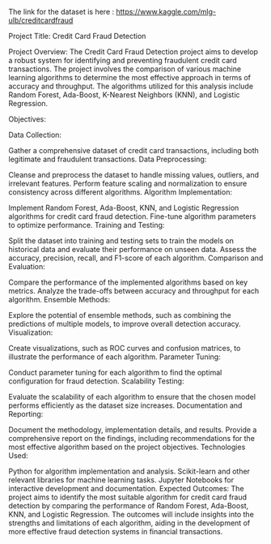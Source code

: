 The link for the dataset is here :  https://www.kaggle.com/mlg-ulb/creditcardfraud

Project Title: Credit Card Fraud Detection

Project Overview:
The Credit Card Fraud Detection project aims to develop a robust system for identifying and preventing fraudulent credit card transactions.
The project involves the comparison of various machine learning algorithms to determine the most effective approach in terms of accuracy and throughput. 
The algorithms utilized for this analysis include Random Forest, Ada-Boost, K-Nearest Neighbors (KNN), and Logistic Regression.

Objectives:

Data Collection:

Gather a comprehensive dataset of credit card transactions, including both legitimate and fraudulent transactions.
Data Preprocessing:

Cleanse and preprocess the dataset to handle missing values, outliers, and irrelevant features.
Perform feature scaling and normalization to ensure consistency across different algorithms.
Algorithm Implementation:

Implement Random Forest, Ada-Boost, KNN, and Logistic Regression algorithms for credit card fraud detection.
Fine-tune algorithm parameters to optimize performance.
Training and Testing:

Split the dataset into training and testing sets to train the models on historical data and evaluate their performance on unseen data.
Assess the accuracy, precision, recall, and F1-score of each algorithm.
Comparison and Evaluation:

Compare the performance of the implemented algorithms based on key metrics.
Analyze the trade-offs between accuracy and throughput for each algorithm.
Ensemble Methods:

Explore the potential of ensemble methods, such as combining the predictions of multiple models, to improve overall detection accuracy.
Visualization:

Create visualizations, such as ROC curves and confusion matrices, to illustrate the performance of each algorithm.
Parameter Tuning:

Conduct parameter tuning for each algorithm to find the optimal configuration for fraud detection.
Scalability Testing:

Evaluate the scalability of each algorithm to ensure that the chosen model performs efficiently as the dataset size increases.
Documentation and Reporting:

Document the methodology, implementation details, and results.
Provide a comprehensive report on the findings, including recommendations for the most effective algorithm based on the project objectives.
Technologies Used:

Python for algorithm implementation and analysis.
Scikit-learn and other relevant libraries for machine learning tasks.
Jupyter Notebooks for interactive development and documentation.
Expected Outcomes:
The project aims to identify the most suitable algorithm for credit card fraud detection by comparing the performance of Random Forest, Ada-Boost, KNN, and Logistic Regression. 
The outcomes will include insights into the strengths and limitations of each algorithm, aiding in the development of more effective fraud detection systems in financial transactions.
